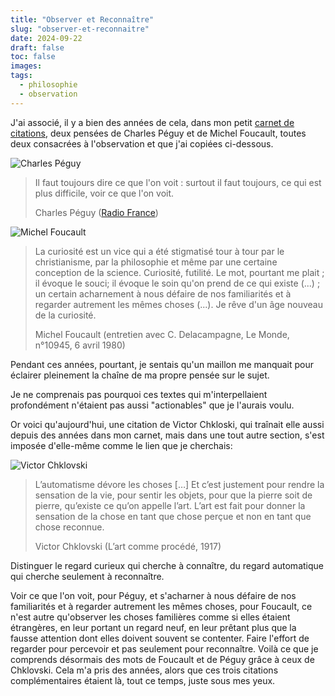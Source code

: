 ```yaml
---
title: "Observer et Reconnaître"
slug: "observer-et-reconnaitre"
date: 2024-09-22
draft: false
toc: false
images:
tags:
  - philosophie
  - observation
---    
```


J'ai associé, il y a bien des années de cela, dans mon petit [carnet de citations](../../citations/accueil), deux pensées de Charles Péguy et de Michel Foucault, toutes deux consacrées à l'observation et que j'ai copiées ci-dessous.

![Charles Péguy](/img/notes/péguy.jpg)
> Il faut toujours dire ce que l'on voit : surtout il faut toujours, ce qui est plus difficile, voir ce que l'on voit.
>
> Charles Péguy ([Radio France](https://www.radiofrance.fr/franceculture/peguy-et-ses-cahiers-de-la-quinzaine-4368810))

![Michel Foucault](/img/notes/foucault.png)
> La curiosité est un vice qui a été stigmatisé tour à tour par le christianisme, par la philosophie et même par une certaine conception de la science. Curiosité, futilité. Le mot, pourtant me plait ; il évoque le souci; il évoque le soin qu'on prend de ce qui existe (...) ; un certain acharnement à nous défaire de nos familiarités et à regarder autrement les mêmes choses (...). Je rêve d'un âge nouveau de la curiosité.
>
> Michel Foucault (entretien avec C. Delacampagne, Le Monde, n°10945, 6 avril 1980)

Pendant ces années, pourtant, je sentais qu'un maillon me manquait pour éclairer pleinement la chaîne de ma propre pensée sur le sujet.

Je ne comprenais pas pourquoi ces textes qui m'interpellaient profondément n'étaient pas aussi "actionables" que je l'aurais voulu.

Or voici qu'aujourd'hui, une citation de Victor Chkloski, qui traînait elle aussi depuis des années dans mon carnet, mais dans une tout autre section, s'est imposée d'elle-même comme le lien que je cherchais:

![Victor Chklovski](/img/notes/shklovsky.png)
> L’automatisme dévore les choses […] Et c’est justement pour rendre la sensation de la vie, pour sentir les objets, pour que la pierre soit de pierre, qu’existe ce qu’on appelle l’art. L’art est fait pour donner la sensation de la chose en tant que chose perçue et non en tant que chose reconnue.
> 
> Victor Chklovski (L’art comme procédé, 1917)

Distinguer le regard curieux qui cherche à connaître, du regard automatique qui cherche seulement à reconnaître.

Voir ce que l'on voit, pour Péguy, et s'acharner à nous défaire de nos familiarités et à regarder autrement les mêmes choses, pour Foucault, ce n'est autre qu'observer les choses familières comme si elles étaient étrangères, en leur portant un regard neuf, en leur prêtant plus que la fausse attention dont elles doivent souvent se contenter. Faire l'effort de regarder pour percevoir et pas seulement pour reconnaître. Voilà ce que je comprends désormais des mots de Foucault et de Péguy grâce à ceux de Chklovski. Cela m'a pris des années, alors que ces trois citations complémentaires étaient là, tout ce temps, juste sous mes yeux.
